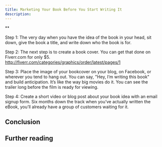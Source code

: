 ```yaml
---
title: Marketing Your Book Before You Start Writing It
description:
---
```

**


Step 1: The very day when you have the idea of the book in your head, sit down,
        give the book a title, and write down who the book is for.

Step 2: The next step is to create a book cover. You can get that done on
        Fiverr.com for only $5.
        http://fiverr.com/categories/graphics/order/latest/pages/1

Step 3: Place the image of your bookcover on your blog, on Facebook, or wherever you
        tend to hang out. You can say, "Hey, I’m writing this book" and build anticipation.
        It’s like the way big movies do it. You can see the trailer long before the film
        is ready for viewing.

Step 4: Create a short video or blog post about your book idea with an email signup form.
        Six months down the track when you’ve actually written the eBook, you’ll already
        have a group of customers waiting for it.

## Conclusion


## Further reading

